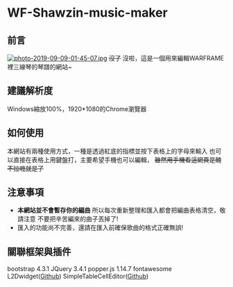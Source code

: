 # WF-Shawzin-music-maker
## 前言
[![photo-2019-09-09-01-45-07.jpg](https://i.postimg.cc/tJNs44Js/photo-2019-09-09-01-45-07.jpg)](https://postimg.cc/hQhDCg9n)
~~沒了~~
沒啦，這是一個用來編輯WARFRAME裡三線琴的琴譜的網站~
## 建議解析度
Windows縮放100%，1920*1080的Chrome瀏覽器
## 如何使用
本網站有兩種使用方式，一種是透過紅底的指標並按下表格上的字母來輸入
也可以直接在表格上用鍵盤打，主要希望手機也可以編輯，
~~雖然用手機看這網頁是醜不拉嘰就是了~~
## 注意事項
* **本網站並不會暫存你的編曲**
所以每次重新整理和匯入都會把編曲表格清空，敬請注意
不要把辛苦編來的曲子丟掉了!
* 匯入的功能尚不完善，還請在匯入前確保歌曲的格式正確無誤!
## 關聯框架與插件
bootstrap 4.3.1
JQuery 3.4.1
popper.js 1.14.7 
fontawesome
L2Dwidget([Github](https://github.com/xiazeyu/live2d-widget.js))
SimpleTableCellEditor([Github](https://github.com/unwild/SimpleTableCellEditor))